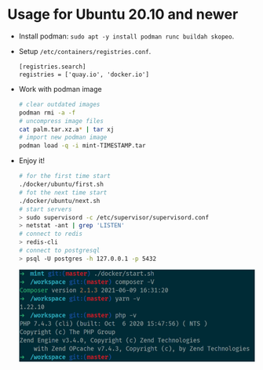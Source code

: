 # Usage for Ubuntu 20.10 and newer

- Install podman: `sudo apt -y install podman runc buildah skopeo`.
- Setup `/etc/containers/registries.conf`.

  ```text
  [registries.search]
  registries = ['quay.io', 'docker.io']
  ```

- Work with podman image

  ```bash
  # clear outdated images
  podman rmi -a -f
  # uncompress image files
  cat palm.tar.xz.a* | tar xj
  # import new podman image
  podman load -q -i mint-TIMESTAMP.tar  
  ```

- Enjoy it!
  
  ```bash
  # for the first time start
  ./docker/ubuntu/first.sh
  # fot the next time start
  ./docker/ubuntu/next.sh
  # start servers
  > sudo supervisord -c /etc/supervisor/supervisord.conf
  > netstat -ant | grep 'LISTEN'
  # connect to redis
  > redis-cli
  # connect to postgresql
  > psql -U postgres -h 127.0.0.1 -p 5432
  ```

  ![start](documents/start.png)
